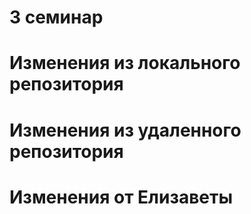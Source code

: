 # 3 семинар

# Изменения из локального репозитория

# Изменения из удаленного репозитория

# Изменения от Елизаветы 